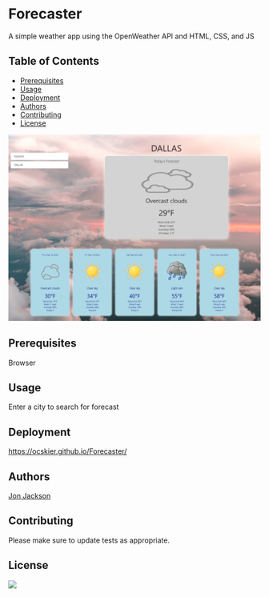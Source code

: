 # Forecaster

A simple weather app using the OpenWeather API and HTML, CSS, and JS

## Table of Contents
- [Prerequisites](#Prerequisites)
- [Usage](#Usage)
- [Deployment](#Deployment)
- [Authors](#Authors)
- [Contributing](#Contributing)
- [License](#License)

![Forecaster.PNG](assets/Forecaster.PNG)

## Prerequisites

Browser

## Usage

Enter a city to search for forecast

## Deployment

https://ocskier.github.io/Forecaster/

## Authors

[Jon Jackson](http://github.com/ocskier)

## Contributing
Please make sure to update tests as appropriate.

## License
<img src="https://img.shields.io/static/v1?label=LICENSE&message=MIT&color=BLUE">
